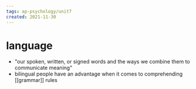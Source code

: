 ```yaml
---
tags: ap-psychology/unit7 
created: 2021-11-30
---
```


# language

- "our spoken, written, or signed words and the ways we combine them to communicate meaning"
- bilingual people have an advantage when it comes to comprehending [[grammar]] rules

<!---->